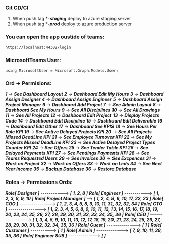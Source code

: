 ### Git CD/CI
1. When push tag ****-staging*** deploy to azure staging server
2. When push tag ****-prod*** deploy to azure production server

### You can open the app oustide of teams:
`https://localhost:44302/login`

### MicrosoftTeams User:
`using MicrosoftUser = Microsoft.Graph.Models.User;`


### Ord -> Permisions:
***1*** -> ***See Dashboard Layout***
***2*** -> ***Dashboard Edit My Hours***
***3*** -> ***Dashboard Assign Designer***
***4*** -> ***Dashboard Assign Engineer***
***5*** -> ***Dashboard Assign Project Manager***
***6*** -> ***Dashboard Add Project***
***7*** -> ***See Admin Layout***
***8*** -> ***Dashboard See My Hours***
***9*** -> ***See All Disciplines***
***10*** -> ***See All Drawings***
***11*** -> ***See All Projects***
***12*** -> ***Dashboard Edit Project***
***13*** -> ***Display Projects Code***
***14*** -> ***Dashboard Edit Discipline***
***15*** -> ***Dashboard Edit Deliverable***
***16*** -> ***Dashboard Edit Other***
***17*** -> ***Dashboard See KPIS***
***18*** -> ***See Hours Per Role KPI***
***19*** -> ***See Active Delayed Projects KPI***
***20*** -> ***See All Projects Missed DeadLine KPI***
***21*** -> ***See Employee Turnover KPI***
***22*** -> ***See My Projects Missed DeadLine KPI***
***23*** -> ***See Active Delayed Project Types Counter KPI***
***24*** -> ***See Offers***
***25*** -> ***See Tender Table KPI***
***26*** -> ***See Delayed Payments KPI***
***27*** -> ***See Pendings Payments KPI***
***28*** -> ***See Teams Requested Users***
***29*** -> ***See Invoices***
***30*** -> ***See Excpences***
***31*** -> ***Work on Project***
***32*** -> ***Work on Offers***
***33*** -> ***Work on Leds***
***34*** -> ***See Next Year Income***
***35*** -> ***Backup Database***
***36*** -> ***Restore Database***


### Roles -> Permissions Ords:
***Role[ Designer ]*** -----------> ***[ 1, 2, 8 ]***
***Role[ Engineer ]*** -----------> ***[ 1, 2, 3, 8, 9, 10 ]***
***Role[ Project Manager ]*** --> ***[ 1, 2, 4, 8, 9, 10, 17, 22, 23 ]***
***Role[ COO ]*** ---------------> ***[ 1, 2, 3, 4, 5, 8, 9, 10, 11, 31, 32, 32, 34 ]***
***Role[ CTO ]*** ----------------> ***[ 1, 2, 3, 4, 5, 6, 8, 9, 10, 11, 12, 13, 14, 15, 16, 17, 18, 19, 20, 23, 24, 25, 26, 27, 28, 29, 30, 31, 32, 33, 34, 35, 36 ]***
***Role[ CEO ]*** ----------------> ***[ 1, 3, 4, 5, 9, 10, 11, 13, 12, 17, 18, 19, 20, 21, 23, 24, 25, 26, 27, 28, 29, 30, 31, 32, 32, 34, 35, 36 ]***
***Role[ Guest ]*** --------------> ***[ 1 ]***
***Role[ Customer ]*** ----------> ***[ 1 ]***
***Role[ Admin ]*** -------------> ***[ 7, 9, 10, 11, 28, 35, 36 ]***
***Role[ Engineer SUB ]*** -------------> ***[  ]***